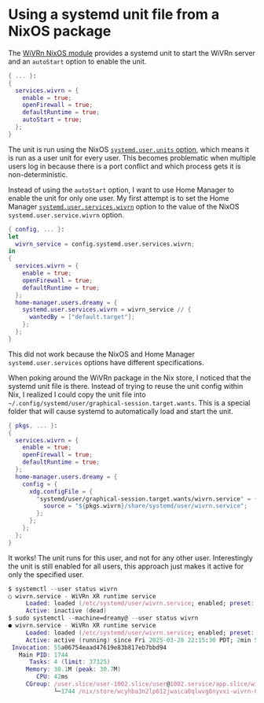 # Using a systemd unit file from a NixOS package

The [WiVRn NixOS module](https://github.com/NixOS/nixpkgs/blob/nixos-24.11/nixos/modules/services/video/wivrn.nix)
provides a systemd unit to start the WiVRn server and an `autoStart` option to enable the unit.

```nix
{ ... }:
{
  services.wivrn = {
    enable = true;
    openFirewall = true;
    defaultRuntime = true;
    autoStart = true;
  };
}
```

The unit is run using the NixOS [`systemd.user.units` option](https://github.com/NixOS/nixpkgs/blob/nixos-24.11/nixos/modules/system/boot/systemd/user.nix),
which means it is run as a user unit for every user.
This becomes problematic when multiple users log in because
there is a port conflict and which process gets it is non-deterministic.

Instead of using the `autoStart` option, I want to use Home Manager to enable the unit for only one user.
My first attempt is to set the Home Manager [`systemd.user.services.wivrn`](https://nix-community.github.io/home-manager/options.xhtml#opt-systemd.user.services)
option to the value of the NixOS `systemd.user.service.wivrn` option.

```nix
{ config, ... }:
let
  wivrn_service = config.systemd.user.services.wivrn;
in
{
  services.wivrn = {
    enable = true;
    openFirewall = true;
    defaultRuntime = true;
  };
  home-manager.users.dreamy = {
    systemd.user.services.wivrn = wivrn_service // {
      wantedBy = ["default.target"];
    };
  };
}
```

This did not work because the NixOS and Home Manager `systemd.user.services` options have different specifications.

When poking around the WiVRn package in the Nix store, I noticed that the systemd unit file is there.
Instead of trying to reuse the unit config within Nix, I realized I could copy the unit file into
`~/.config/systemd/user/graphical-session.target.wants`.
This is a special folder that will cause systemd to automatically load and start the unit.

```nix
{ pkgs, ... }:
{
  services.wivrn = {
    enable = true;
    openFirewall = true;
    defaultRuntime = true;
  };
  home-manager.users.dreamy = {
    config = {
      xdg.configFile = {
        "systemd/user/graphical-session.target.wants/wivrn.service" = {
          source = "${pkgs.wivrn}/share/systemd/user/wivrn.service";
        };
      };
    };
  };
}
```

It works! The unit runs for this user, and not for any other user.
Interestingly the unit is still enabled for all users,
this approach just makes it active for only the specified user.

```nix
$ systemctl --user status wivrn
○ wivrn.service - WiVRn XR runtime service
     Loaded: loaded (/etc/systemd/user/wivrn.service; enabled; preset: ignored)
     Active: inactive (dead)
$ sudo systemctl --machine=dreamy@ --user status wivrn
● wivrn.service - WiVRn XR runtime service
     Loaded: loaded (/etc/systemd/user/wivrn.service; enabled; preset: ignored)
     Active: active (running) since Fri 2025-03-28 22:15:30 PDT; 2min 59s ago
 Invocation: 55a06754eaad47619e83b817eb7bbd94
   Main PID: 1744
      Tasks: 4 (limit: 37325)
     Memory: 30.1M (peak: 30.7M)
        CPU: 42ms
     CGroup: /user.slice/user-1002.slice/user@1002.service/app.slice/wivrn.service
             └─1744 /nix/store/wcyhba3n2lp612jwaica0qlwvg8nyvxi-wivrn-0.23.2/bin/wivrn-server --systemd
```
